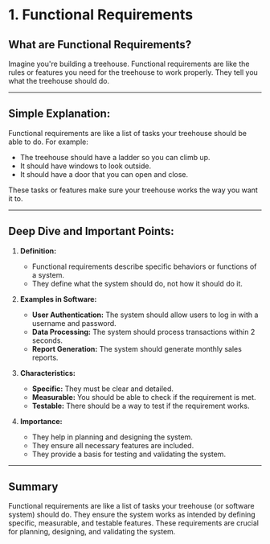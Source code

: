 # 1. Functional Requirements

## What are Functional Requirements?

Imagine you're building a treehouse. Functional requirements are like the rules or features you need for the treehouse to work properly. They tell you what the treehouse should do.

---

## Simple Explanation:

Functional requirements are like a list of tasks your treehouse should be able to do. For example:

- The treehouse should have a ladder so you can climb up.
- It should have windows to look outside.
- It should have a door that you can open and close.

These tasks or features make sure your treehouse works the way you want it to.

---

## Deep Dive and Important Points:

1. **Definition:**

   - Functional requirements describe specific behaviors or functions of a system.
   - They define what the system should do, not how it should do it.

2. **Examples in Software:**

   - **User Authentication:** The system should allow users to log in with a username and password.
   - **Data Processing:** The system should process transactions within 2 seconds.
   - **Report Generation:** The system should generate monthly sales reports.

3. **Characteristics:**

   - **Specific:** They must be clear and detailed.
   - **Measurable:** You should be able to check if the requirement is met.
   - **Testable:** There should be a way to test if the requirement works.

4. **Importance:**
   - They help in planning and designing the system.
   - They ensure all necessary features are included.
   - They provide a basis for testing and validating the system.

---

## Summary

Functional requirements are like a list of tasks your treehouse (or software system) should do. They ensure the system works as intended by defining specific, measurable, and testable features. These requirements are crucial for planning, designing, and validating the system.
